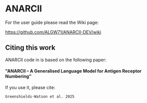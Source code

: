 # ANARCII

For the user guide please read the Wiki page: 

https://github.com/ALGW71/ANARCII-DEV/wiki



## Citing this work 
ANARCII code in is based on the following paper: 

#### "ANARCII – A Generalised Language Model for Antigen Receptor Numbering" 

If you use it, please cite:

```
Greenshields-Watson et al. 2025
```
